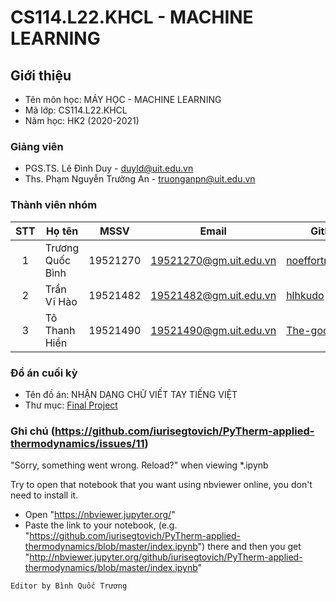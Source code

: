 # CS114.L22.KHCL - MACHINE LEARNING

## Giới thiệu
* Tên môn học: MÁY HỌC - MACHINE LEARNING
* Mã lớp: CS114.L22.KHCL
* Năm học: HK2 (2020-2021)

### Giảng viên
* PGS.TS. Lê Đình Duy - duyld@uit.edu.vn
* Ths. Phạm Nguyễn Trường An - truonganpn@uit.edu.vn

### Thành viên nhóm

| STT | Họ tên | MSSV | Email | Github |
| :---: | --- | --- | --- | --- | 
| 1 | Trương Quốc Bình | 19521270 | 19521270@gm.uit.edu.vn | [noeffortnomoney](https://github.com/noeffortnomoney) |
| 2 | Trần Vĩ Hào | 19521482 | 19521482@gm.uit.edu.vn | [hlhkudo](https://github.com/hlhkudo) |
| 3 | Tô Thanh Hiền | 19521490 | 19521490@gm.uit.edu.vn | [The-good-guyy](https://github.com/The-good-guyy) |

### Đồ án cuối kỳ
* Tên đồ án: NHẬN DẠNG CHỮ VIẾT TAY TIẾNG VIỆT
* Thư mục: [Final Project](https://github.com/noeffortnomoney/CS114.L22.KHCL/tree/main/Final%20Project)

### Ghi chú (https://github.com/iurisegtovich/PyTherm-applied-thermodynamics/issues/11)
"Sorry, something went wrong. Reload?" when viewing *.ipynb

Try to open that notebook that you want using nbviewer online, you don't need to install it.

* Open "https://nbviewer.jupyter.org/"
* Paste the link to your notebook, (e.g. "https://github.com/iurisegtovich/PyTherm-applied-thermodynamics/blob/master/index.ipynb") there and then you get "http://nbviewer.jupyter.org/github/iurisegtovich/PyTherm-applied-thermodynamics/blob/master/index.ipynb"

`Editor by Bình Quốc Trương`


